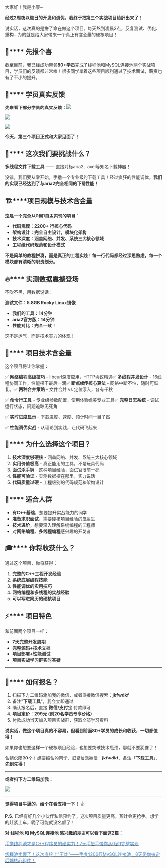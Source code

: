 <font style="color:rgb(51, 51, 51);">大家好！我是小康~</font>

**<font style="color:rgb(51, 51, 51);">经过2周夜以继日的开发和调优，我终于把第三个实战项目给肝出来了！</font>**

<font style="color:rgb(51, 51, 51);">说实话，这次真的是拼了命在做这个项目。每天熬到凌晨2点，反复测试、优化、重构...为的就是给大家带来一个真正有含金量的硬核项目！</font>

## **<font style="color:rgb(51, 51, 51);">🎉</font>****<font style="color:rgb(51, 51, 51);"> 先报个喜</font>**
<font style="color:rgb(51, 51, 51);">截至目前，我已经成功带领</font>**<font style="color:rgb(51, 51, 51);">80+学员</font>**<font style="color:rgb(51, 51, 51);">完成了线程池和MySQL连接池两个实战项目，学员们的反馈都非常棒！很多同学拿着这些项目顺利通过了技术面试，薪资也有了不小的提升。</font>

## **<font style="color:rgb(51, 51, 51);">💬</font>****<font style="color:rgb(51, 51, 51);"> 学员真实反馈</font>**
**<font style="color:rgb(51, 51, 51);">先来看下部分学员的真实反馈：</font>**![](https://cdn.nlark.com/yuque/0/2025/webp/38908470/1760002868209-453868ab-f1be-47ee-b92a-7ff1b15a1136.webp)

![](https://cdn.nlark.com/yuque/0/2025/webp/38908470/1760002868051-d4eae00c-a37b-47dd-8857-37c73e4d851c.webp)

![](https://cdn.nlark.com/yuque/0/2025/webp/38908470/1760002868032-55333d8a-19e6-4f2f-bf56-2b6bed57c233.webp)

**<font style="color:rgb(51, 51, 51);">今天，第三个项目正式和大家见面了！</font>**

## **<font style="color:rgb(51, 51, 51);">🎯</font>****<font style="color:rgb(51, 51, 51);"> 这次我们要挑战什么？</font>**
**<font style="color:rgb(51, 51, 51);">多线程文件下载工具</font>**<font style="color:rgb(51, 51, 51);"> —— 直接对标aria2、axel等知名下载神器！</font>

<font style="color:rgb(51, 51, 51);">没错，我们要从零开始，手撸一个专业级的下载工具！经过疯狂的性能调优，</font>**<font style="color:rgb(51, 51, 51);">我们的实现已经达到了与aria2完全相同的下载性能！</font>**

## **<font style="color:rgb(51, 51, 51);">🏗️</font>****<font style="color:rgb(51, 51, 51);">项目规模与技术含金量</font>**
**<font style="color:rgb(51, 51, 51);">这是一个完全从0到1自主实现的项目：</font>**

+ **<font style="color:rgb(51, 51, 51);">代码规模：2200+ 行核心代码</font>**
+ **<font style="color:rgb(51, 51, 51);">架构设计：完全自主设计，模块化架构</font>**
+ **<font style="color:rgb(51, 51, 51);">技术深度：涵盖网络、并发、系统三大核心领域</font>**
+ **<font style="color:rgb(51, 51, 51);">工程级代码规范和设计模式</font>**

**<font style="color:rgb(51, 51, 51);">不是简单的教程拼凑，而是真正的工程实践！每一行代码都经过深思熟虑，每一个模块都有清晰的职责划分。</font>**

## **<font style="color:rgb(51, 51, 51);">🔥</font>****<font style="color:rgb(51, 51, 51);"> 实测数据震撼登场</font>**
<font style="color:rgb(51, 51, 51);">不吹不黑，用数据说话：</font>

**<font style="color:rgb(51, 51, 51);">测试文件：5.8GB Rocky Linux镜像</font>**

+ **<font style="color:rgb(51, 51, 51);">我们的工具：14分钟</font>**
+ **<font style="color:rgb(51, 51, 51);">aria2官方版：14分钟</font>**
+ **<font style="color:rgb(51, 51, 51);">性能对比：完全一致！</font>**

<font style="color:rgb(51, 51, 51);">这不是运气，而是技术实力的体现！</font>

## **<font style="color:rgb(51, 51, 51);">💎</font>****<font style="color:rgb(51, 51, 51);"> 项目技术含金量</font>**
<font style="color:rgb(51, 51, 51);">这个项目将让你掌握：</font>

<font style="color:rgb(51, 51, 51);">✅</font><font style="color:rgb(51, 51, 51);"> </font>**<font style="color:rgb(51, 51, 51);">网络编程高级技巧</font>**<font style="color:rgb(51, 51, 51);"> - libcurl深度应用，HTTP协议精通</font><font style="color:rgb(51, 51, 51);">✅</font><font style="color:rgb(51, 51, 51);"> </font>**<font style="color:rgb(51, 51, 51);">多线程并发设计</font>**<font style="color:rgb(51, 51, 51);"> - 16线程协同工作，性能榨干最后一滴</font><font style="color:rgb(51, 51, 51);">✅</font><font style="color:rgb(51, 51, 51);"> </font>**<font style="color:rgb(51, 51, 51);">断点续传核心算法</font>**<font style="color:rgb(51, 51, 51);"> - 网络中断不怕，随时可恢复。</font><font style="color:rgb(51, 51, 51);">✅</font><font style="color:rgb(51, 51, 51);"> </font>**<font style="color:rgb(51, 51, 51);">两种合并策略 -</font>**<font style="color:rgb(51, 51, 51);"> 文件合并 vs 定位写入，各有千秋</font>

<font style="color:rgb(51, 51, 51);">✅</font><font style="color:rgb(51, 51, 51);"> </font>**<font style="color:rgb(51, 51, 51);">命令行工具</font>**<font style="color:rgb(51, 51, 51);"> - 专业级参数配置，使用体验媲美专业工具</font><font style="color:rgb(51, 51, 51);">✅</font><font style="color:rgb(51, 51, 51);"> </font>**<font style="color:rgb(51, 51, 51);">完整日志系统</font>**<font style="color:rgb(51, 51, 51);"> - 调试运行状态，问题追踪无死角</font>

<font style="color:rgb(51, 51, 51);">✅</font><font style="color:rgb(51, 51, 51);"> </font>**<font style="color:rgb(51, 51, 51);">实时进度显示</font>**<font style="color:rgb(51, 51, 51);"> - 下载进度、速度、预计时间一目了然</font>

<font style="color:rgb(51, 51, 51);">✅</font><font style="color:rgb(51, 51, 51);"> </font>**<font style="color:rgb(51, 51, 51);">性能调优实战</font>**<font style="color:rgb(51, 51, 51);"> - 从理论到实践，让代码飞起来</font>

## **<font style="color:rgb(51, 51, 51);">🚀</font>****<font style="color:rgb(51, 51, 51);"> 为什么选择这个项目？</font>**
1. **<font style="color:rgb(51, 51, 51);">技术深度够硬核</font>**<font style="color:rgb(51, 51, 51);"> - 涵盖网络、并发、系统三大核心领域</font>
2. **<font style="color:rgb(51, 51, 51);">实用价值极高</font>**<font style="color:rgb(51, 51, 51);"> - 真正能用的工具，不是玩具代码</font>
3. **<font style="color:rgb(51, 51, 51);">面试杀手锏</font>**<font style="color:rgb(51, 51, 51);"> - 这种项目经验，面试官眼前一亮</font>
4. **<font style="color:rgb(51, 51, 51);">性能可验证</font>**<font style="color:rgb(51, 51, 51);"> - 实测数据摆在那里，实力说话</font>
5. **<font style="color:rgb(51, 51, 51);">代码质量过硬</font>**<font style="color:rgb(51, 51, 51);"> - 工程级别的代码规范和架构设计</font>

## **<font style="color:rgb(51, 51, 51);">💪</font>****<font style="color:rgb(51, 51, 51);"> 适合人群</font>**
+ **<font style="color:rgb(51, 51, 51);">有C++基础</font>**<font style="color:rgb(51, 51, 51);">，想要提升实战能力的同学</font>
+ **<font style="color:rgb(51, 51, 51);">准备求职面试</font>**<font style="color:rgb(51, 51, 51);">，需要硬核项目经验的应届生</font>
+ **<font style="color:rgb(51, 51, 51);">技术进阶</font>**<font style="color:rgb(51, 51, 51);">，想要深入理解系统编程的工程师</font>
+ <font style="color:rgb(51, 51, 51);">对</font>**<font style="color:rgb(51, 51, 51);">网络编程、多线程编程</font>**<font style="color:rgb(51, 51, 51);">感兴趣的开发者</font>

## **<font style="color:rgb(51, 51, 51);">🎓</font>****<font style="color:rgb(51, 51, 51);"> 你将收获什么？</font>**
<font style="color:rgb(51, 51, 51);">通过这个项目，你将获得：</font>

1. **<font style="color:rgb(51, 51, 51);">完整的C++工程开发经验</font>**
2. **<font style="color:rgb(51, 51, 51);">系统底层编程技能</font>**
3. **<font style="color:rgb(51, 51, 51);">性能调优的实用技巧</font>**
4. **<font style="color:rgb(51, 51, 51);">网络编程和多线程的实战经验</font>**
5. **<font style="color:rgb(51, 51, 51);">可以写进简历的硬核项目</font>**

## **<font style="color:rgb(51, 51, 51);">⚡</font>****<font style="color:rgb(51, 51, 51);"> 项目特色</font>**
<font style="color:rgb(51, 51, 51);">和前面两个项目一样：</font>

+ **<font style="color:rgb(51, 51, 51);">7天完整开发周期</font>**
+ **<font style="color:rgb(51, 51, 51);">完整源码+技术文档</font>**
+ **<font style="color:rgb(51, 51, 51);">项目部署+性能测试</font>**
+ **<font style="color:rgb(51, 51, 51);">项目实战学习群实时答疑</font>**

---

## **<font style="color:rgb(51, 51, 51);">🤝</font>****<font style="color:rgb(51, 51, 51);"> 如何报名？</font>**
1. <font style="color:rgb(51, 51, 51);">扫描下方二维码添加我的微信，或者直接微信搜索：</font>**<font style="color:rgb(51, 51, 51);">jkfwdkf</font>**
2. <font style="color:rgb(51, 51, 51);">备注"</font>**<font style="color:rgb(51, 51, 51);">下载工具</font>**<font style="color:rgb(51, 51, 51);">"，我会立即通过</font>
3. <font style="color:rgb(51, 51, 51);">确认报名后，直接 </font>**<font style="color:rgb(51, 51, 51);">微信/支付宝</font>**<font style="color:rgb(51, 51, 51);"> 付款即可</font>
4. **<font style="color:rgb(51, 51, 51);">项目定价</font>**<font style="color:rgb(51, 51, 51);">：</font>**<font style="color:rgb(51, 51, 51);">299元 (前20名学员专享价格）</font>**
5. <font style="color:rgb(51, 51, 51);">付款成功当天加入项目实战群，获取全部学习资料</font>

**<font style="color:rgb(51, 51, 51);">说实话，做这个项目真的不容易，但看到前面80+学员的成长和收获，一切都值得！</font>**

<font style="color:rgb(51, 51, 51);">如果你也想要这样一个硬核项目经验，也想要突破技术瓶颈，那就不要犹豫了！</font>

<font style="color:rgb(51, 51, 51);">名额仅限</font>**<font style="color:rgb(51, 51, 51);">20</font>**<font style="color:rgb(51, 51, 51);">个！想要报名的同学，赶紧加我微信：</font>**<font style="color:rgb(51, 51, 51);">jkfwdkf</font>**<font style="color:rgb(51, 51, 51);">，备注「</font>**<font style="color:rgb(51, 51, 51);">下载工具</font>**<font style="color:rgb(51, 51, 51);">」，</font>**<font style="color:rgb(51, 51, 51);">先到先得！</font>**

---

**<font style="color:rgb(51, 51, 51);">或者扫下方二维码加我：</font>**

![](https://cdn.nlark.com/yuque/0/2025/webp/38908470/1760002868224-f0eb3c92-9b28-458b-a990-e4f119fdf6e3.webp)

---

**<font style="color:rgb(51, 51, 51);">觉得项目牛逼的，给个在看支持一下！</font>**<font style="color:rgb(51, 51, 51);"> </font><font style="color:rgb(51, 51, 51);">👍</font>

**<font style="color:rgb(51, 51, 51);">P.S.</font>**<font style="color:rgb(51, 51, 51);"> 已经有好几个小伙伴私信预约了，这次项目质量更高，预计会更抢手。想学的赶紧上车，晚了可能就没名额了！</font>

**<font style="color:rgb(51, 51, 51);">对 线程池 和 MySQL连接池 感兴趣的朋友可以看下面这2篇：</font>**

[<font style="color:rgb(65, 131, 196);">手撸线程池才是C++程序员的硬实力！7天手把手带你从0到1完整实现</font>](https://mp.weixin.qq.com/s?__biz=MzkyNjQyMTMyOA==&mid=2247501391&idx=1&sn=58e44ed325f7aaefe49b63ebdf406233&scene=21#wechat_redirect)

[<font style="color:rgb(65, 131, 196);">线程池卖爆了！这次直接上"王炸"——手撸4200行MySQL连接池，8天带你搞定后端核心组件！</font>](https://mp.weixin.qq.com/s?__biz=MzkyNjQyMTMyOA==&mid=2247501473&idx=1&sn=345dcd6ca5fdfaefb312efd229b91578&scene=21#wechat_redirect)

